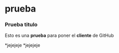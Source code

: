 prueba
======

### Prueba titulo
Esto es una **prueba** para poner el **cliente** de GitHub

*jejejeje
*jejejeje

